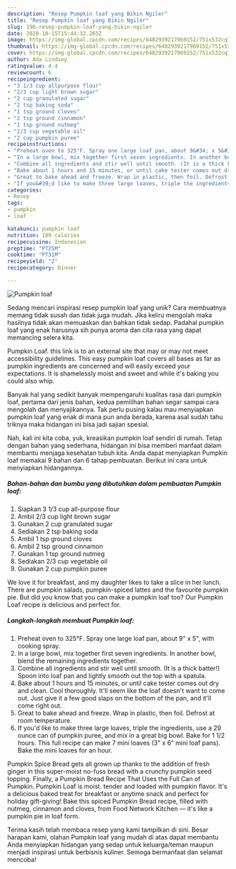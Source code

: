 ```yaml
---
description: "Resep Pumpkin loaf yang Bikin Ngiler"
title: "Resep Pumpkin loaf yang Bikin Ngiler"
slug: 196-resep-pumpkin-loaf-yang-bikin-ngiler
date: 2020-10-15T15:44:32.265Z
image: https://img-global.cpcdn.com/recipes/6482939217969152/751x532cq70/pumpkin-loaf-recipe-main-photo.jpg
thumbnail: https://img-global.cpcdn.com/recipes/6482939217969152/751x532cq70/pumpkin-loaf-recipe-main-photo.jpg
cover: https://img-global.cpcdn.com/recipes/6482939217969152/751x532cq70/pumpkin-loaf-recipe-main-photo.jpg
author: Ada Lindsey
ratingvalue: 4.4
reviewcount: 6
recipeingredient:
- "3 1/3 cup allpurpose flour"
- "2/3 cup light brown sugar"
- "2 cup granulated sugar"
- "2 tsp baking soda"
- "1 tsp ground cloves"
- "2 tsp ground cinnamon"
- "1 tsp ground nutmeg"
- "2/3 cup vegetable oil"
- "2 cup pumpkin puree"
recipeinstructions:
- "Preheat oven to 325°F. Spray one large loaf pan, about 9&#34; x 5&#34;, with cooking spray."
- "In a large bowl, mix together first seven ingredients. In another bowl, blend the remaining ingredients together."
- "Combine all ingredients and stir well until smooth. (It is a thick batter!) Spoon into loaf pan and lightly smooth out the top with a spatula."
- "Bake about 1 hours and 15 minutes, or until cake tester comes out dry and clean. Cool thoroughly. It&#39;ll seem like the loaf doesn&#39;t want to come out. Just give it a few good slaps on the bottom of the pan, and it&#39;ll come right out."
- "Great to bake ahead and freeze. Wrap in plastic, then foil. Defrost at room temperature."
- "If you&#39;d like to make three large loaves, triple the ingredients, use a 29 ounce can of pumpkin puree, and mix in a great big bowl. Bake for 1 1/2 hours. This full recipe can make 7 mini loaves (3&#34; x 6&#34; mini loaf pans). Bake the mini loaves for an hour."
categories:
- Resep
tags:
- pumpkin
- loaf

katakunci: pumpkin loaf 
nutrition: 189 calories
recipecuisine: Indonesian
preptime: "PT25M"
cooktime: "PT31M"
recipeyield: "2"
recipecategory: Dinner

---
```



![Pumpkin loaf](https://img-global.cpcdn.com/recipes/6482939217969152/751x532cq70/pumpkin-loaf-recipe-main-photo.jpg)

Sedang mencari inspirasi resep pumpkin loaf yang unik? Cara membuatnya memang tidak susah dan tidak juga mudah. Jika keliru mengolah maka hasilnya tidak akan memuaskan dan bahkan tidak sedap. Padahal pumpkin loaf yang enak harusnya sih punya aroma dan cita rasa yang dapat memancing selera kita.

Pumpkin Loaf. this link is to an external site that may or may not meet accessibility guidelines. This easy pumpkin loaf covers all bases as far as pumpkin ingredients are concerned and will easily exceed your expectations. It is shamelessly moist and sweet and while it&#39;s baking you could also whip.

Banyak hal yang sedikit banyak mempengaruhi kualitas rasa dari pumpkin loaf, pertama dari jenis bahan, kedua pemilihan bahan segar sampai cara mengolah dan menyajikannya. Tak perlu pusing kalau mau menyiapkan pumpkin loaf yang enak di mana pun anda berada, karena asal sudah tahu triknya maka hidangan ini bisa jadi sajian spesial.


Nah, kali ini kita coba, yuk, kreasikan pumpkin loaf sendiri di rumah. Tetap dengan bahan yang sederhana, hidangan ini bisa memberi manfaat dalam membantu menjaga kesehatan tubuh kita. Anda dapat menyiapkan Pumpkin loaf memakai 9 bahan dan 6 tahap pembuatan. Berikut ini cara untuk menyiapkan hidangannya.

<!--inarticleads1-->

##### Bahan-bahan dan bumbu yang dibutuhkan dalam pembuatan Pumpkin loaf:

1. Siapkan 3 1/3 cup all-purpose flour
1. Ambil 2/3 cup light brown sugar
1. Gunakan 2 cup granulated sugar
1. Sediakan 2 tsp baking soda
1. Ambil 1 tsp ground cloves
1. Ambil 2 tsp ground cinnamon
1. Gunakan 1 tsp ground nutmeg
1. Sediakan 2/3 cup vegetable oil
1. Gunakan 2 cup pumpkin puree


We love it for breakfast, and my daughter likes to take a slice in her lunch. There are pumpkin salads, pumpkin-spiced lattes and the favourite pumpkin pie. But did you know that you can make a pumpkin loaf too? Our Pumpkin Loaf recipe is delicious and perfect for. 

<!--inarticleads2-->

##### Langkah-langkah membuat Pumpkin loaf:

1. Preheat oven to 325°F. Spray one large loaf pan, about 9&#34; x 5&#34;, with cooking spray.
1. In a large bowl, mix together first seven ingredients. In another bowl, blend the remaining ingredients together.
1. Combine all ingredients and stir well until smooth. (It is a thick batter!) Spoon into loaf pan and lightly smooth out the top with a spatula.
1. Bake about 1 hours and 15 minutes, or until cake tester comes out dry and clean. Cool thoroughly. It&#39;ll seem like the loaf doesn&#39;t want to come out. Just give it a few good slaps on the bottom of the pan, and it&#39;ll come right out.
1. Great to bake ahead and freeze. Wrap in plastic, then foil. Defrost at room temperature.
1. If you&#39;d like to make three large loaves, triple the ingredients, use a 29 ounce can of pumpkin puree, and mix in a great big bowl. Bake for 1 1/2 hours. This full recipe can make 7 mini loaves (3&#34; x 6&#34; mini loaf pans). Bake the mini loaves for an hour.


Pumpkin Spice Bread gets all grown up thanks to the addition of fresh ginger in this super-moist no-fuss bread with a crunchy pumpkin seed topping. Finally, a Pumpkin Bread Recipe That Uses the Full Can of Pumpkin. Pumpkin Loaf is moist. tender and loaded with pumpkin flavor. It&#39;s a delicious baked treat for breakfast or anytime snack and perfect for holiday gift-giving! Bake this spiced Pumpkin Bread recipe, filled with nutmeg, cinnamon and cloves, from Food Network Kitchen — it&#39;s like a pumpkin pie in loaf form. 

Terima kasih telah membaca resep yang kami tampilkan di sini. Besar harapan kami, olahan Pumpkin loaf yang mudah di atas dapat membantu Anda menyiapkan hidangan yang sedap untuk keluarga/teman maupun menjadi inspirasi untuk berbisnis kuliner. Semoga bermanfaat dan selamat mencoba!
